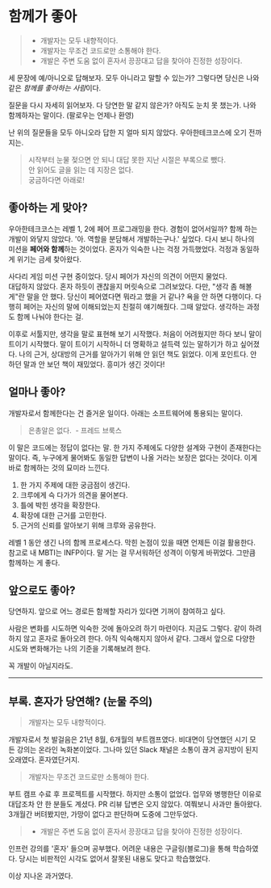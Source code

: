 # 함께가 좋아

> - 개발자는 모두 내향적이다.<br>
> - 개발자는 무조건 코드로만 소통해야 한다.<br>
> - 개발은 주변 도움 없이 혼자서 끙끙대고 답을 찾아야 진정한 성장이다.<br>

세 문장에 예/아니오로 답해보자. 모두 아니라고 말할 수 있는가? 그렇다면 당신은 나와 같은 *함께를 좋아하는 사람*이다.

질문을 다시 자세히 읽어보자. 다 당연한 말 같지 않은가? 아직도 눈치 못 챘는가. 나와 함께하자는 말이다. (팔로우는 언제나 환영)

난 위의 질문들을 모두 아니오라 답한 지 얼마 되지 않았다. 우아한테크코스에 오기 전까지는.

> 시작부터 눈물 젖으면 안 되니 대답 못한 지난 시절은 부록으로 뺐다.<br>
> 안 읽어도 글을 읽는 데 지장은 없다.<br>
> 궁금하다면 아래로!<br>

## 좋아하는 게 맞아?

우아한테크코스는 레벨 1, 2에 페어 프로그래밍을 한다.
경험이 없어서일까? 함께 하는 개발이 와닿지 않았다.
'아. 역할을 분담해서 개발하는구나.' 싶었다. 다시 보니 하나의 미션을 **페어와 함께**하는 것이었다.
혼자가 익숙한 나는 걱정 가득했었다. 걱정과 동일하게 위기는 금세 찾아왔다. 

사다리 게임 미션 구현 중이었다. 당시 페어가 자신의 의견이 어떤지 물었다.  
대답하지 않았다. 혼자 하듯이 괜찮을지 머릿속으로 그려보았다. 다만, "생각 좀 해볼게"란 말을 안 했다.
당신이 페어였다면 뭐라고 했을 거 같나? 욕을 안 하면 다행이다.
다행히 페어는 자신의 말에 이해되었는지 친절히 얘기해줬다.
그때 알았다. 생각하는 과정도 함께 나눠야 한다는 걸.

이후로 서툴지만, 생각을 말로 표현해 보기 시작했다. 처음이 어려웠지만 하다 보니 말이 트이기 시작했다.
말이 트이기 시작하니 더 명확하고 설득력 있는 말하기가 하고 싶어졌다.
나의 근거, 상대방의 근거를 알아가기 위해 안 읽던 책도 읽었다. 
이게 포인트다. 안 하던 말과 안 보던 책이 재밌었다. 흥미가 생긴 것이다!

## 얼마나 좋아?

개발자로서 함께한다는 건 즐거운 일이다. 아래는 소프트웨어에 통용되는 말이다.

> 은총알은 없다. &nbsp;- 프레드 브룩스

이 말은 코드에는 정답이 없다는 말. 한 가지 주제에도 다양한 설계와 구현이 존재한다는 말이다.
즉, 누구에게 물어봐도 동일한 답변이 나올 거라는 보장은 없다는 것이다. 이게 바로 함께하는 것의 묘미라 느낀다.

1. 한 가지 주제에 대한 궁금점이 생긴다.
2. 크루에게 슥 다가가 의견을 물어본다.
3. 틀에 박힌 생각을 확장한다. 
4. 확장에 대한 근거를 고민한다.
5. 근거의 신뢰를 알아보기 위해 크루와 공유한다.

레벨 1 동안 생긴 나의 함께 프로세스다. 막힌 논점이 있을 때면 언제든 이걸 활용한다.
참고로 내 MBTI는 INFP이다. 말 거는 걸 무서워하던 성격이 이렇게 바뀌었다.
그만큼 함께하는 게 좋다.

## 앞으로도 좋아?

당연하지. 앞으로 어느 경로든 함께할 자리가 있다면 기꺼이 참여하고 싶다.

사람은 변화를 시도하면 익숙한 것에 돌아오려 하기 마련이다. 지금도 그렇다.
같이 하려 하지 않고 혼자로 돌아오려 한다. 아직 익숙해지지 않아서 같다.
그래서 앞으로 다양한 시도와 변화해가는 나의 기준을 기록해보려 한다. 

꼭 개발이 아닐지라도.

---

## 부록. 혼자가 당연해? (눈물 주의)

> 개발자는 모두 내향적이다.

개발자로서 첫 발걸음은 21년 8월, 6개월의 부트캠프였다.
비대면이 당연했던 시기 모든 강의는 온라인 녹화본이었다. 그나마 있던 Slack 채널은 소통이 끊겨 공지방이 된지 오래였다.
혼자였단거지.

> 개발자는 무조건 코드로만 소통해야 한다.<br>

부트 캠프 수료 후 프로젝트를 시작했다. 하지만 소통이 없었다.
업무와 병행한단 이유로 대답조차 안 한 분들도 계셨다.
PR 리뷰 답변은 오지 않았다. 여쭤보니 사과만 돌아왔다.
3개월간 버텨봤지만, 가망이 없다고 판단하며 도중에 그만두었다.

> - 개발은 주변 도움 없이 혼자서 끙끙대고 답을 찾아야 진정한 성장이다.<br>

인프런 강의를 '혼자' 들으며 공부했다. 어려운 내용은 구글링(블로그)을 통해 학습하였다.
당시는 비판적인 시각도 없어서 잘못된 내용도 맞다고 학습했었다.

이상 지나온 과거였다.
